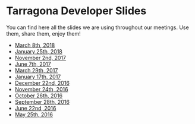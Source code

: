 # Tarragona Developer Slides

You can find here all the slides we are using throughout
our meetings. Use them, share them, enjoy them!

- [March 8th, 2018](http://tgndevs.github.io/slides/meetups/20180308)
- [January 25th, 2018](http://tgndevs.github.io/slides/meetups/20180125)
- [November 2nd, 2017](http://tgndevs.github.io/slides/meetups/20171102)
- [June 7th, 2017](http://tgndevs.github.io/slides/meetups/20170607)
- [March 29th, 2017](http://tgndevs.github.io/slides/meetups/20170329)
- [January 17th, 2017](http://tgndevs.github.io/slides/meetups/20170117)
- [December 22nd, 2016](http://tgndevs.github.io/slides/meetups/20161222)
- [November 24th, 2016](http://tgndevs.github.io/slides/meetups/20161124)
- [October 26th, 2016](http://tgndevs.github.io/slides/meetups/20161026)
- [September 28th, 2016](http://tgndevs.github.io/slides/meetups/20160928)
- [June 22nd, 2016](http://tgndevs.github.io/slides/meetups/20160622)
- [May 25th, 2016](http://tgndevs.github.io/slides/meetups/20160525)
